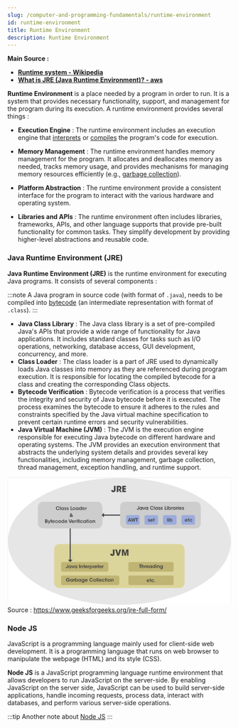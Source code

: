 ```yaml
---
slug: /computer-and-programming-fundamentals/runtime-environment
id: runtime-environment
title: Runtime Environment
description: Runtime Environment
---
```


**Main Source :**

- **[Runtime system - Wikipedia](https://en.wikipedia.org/wiki/Runtime_system)**
- **[What is JRE (Java Runtime Environment)? - aws](https://aws.amazon.com/what-is/java-runtime-environment/)**

**Runtime Environment** is a place needed by a program in order to run. It is a system that provides necessary functionality, support, and management for the program during its execution. A runtime environment provides several things :

- **Execution Engine** : The runtime environment includes an execution engine that [interprets](/computer-and-programming-fundamentals/interpreter) or [compiles](/computer-and-programming-fundamentals/compilation) the program's code for execution.

- **Memory Management** : The runtime environment handles memory management for the program. It allocates and deallocates memory as needed, tracks memory usage, and provides mechanisms for managing memory resources efficiently (e.g., [garbage collection](/computer-and-programming-fundamentals/memory#garbage-collection)).

- **Platform Abstraction** : The runtime environment provide a consistent interface for the program to interact with the various hardware and operating system.

- **Libraries and APIs** : The runtime environment often includes libraries, frameworks, APIs, and other language supports that provide pre-built functionality for common tasks. They simplify development by providing higher-level abstractions and reusable code.

### Java Runtime Environment (JRE)

**Java Runtime Environment (JRE)** is the runtime environment for executing Java programs. It consists of several components :

:::note
A Java program in source code (with format of `.java`), needs to be compiled into [bytecode](/computer-and-programming-fundamentals/compilation#language-abstraction) (an intermediate representation with format of `.class`).
:::

- **Java Class Library** : The Java class library is a set of pre-compiled Java's APIs that provide a wide range of functionality for Java applications. It includes standard classes for tasks such as I/O operations, networking, database access, GUI development, concurrency, and more.
- **Class Loader** : The class loader is a part of JRE used to dynamically loads Java classes into memory as they are referenced during program execution. It is responsible for locating the compiled bytecode for a class and creating the corresponding Class objects.
- **Bytecode Verification** : Bytecode verification is a process that verifies the integrity and security of Java bytecode before it is executed. The process examines the bytecode to ensure it adheres to the rules and constraints specified by the Java virtual machine specification to prevent certain runtime errors and security vulnerabilities.
- **Java Virtual Machine (JVM)** : The JVM is the execution engine responsible for executing Java bytecode on different hardware and operating systems. The JVM provides an execution environment that abstracts the underlying system details and provides several key functionalities, including memory management, garbage collection, thread management, exception handling, and runtime support.

![JRE full form](./jre.png)  
Source : https://www.geeksforgeeks.org/jre-full-form/

### Node JS

JavaScript is a programming language mainly used for client-side web development. It is a programming language that runs on web browser to manipulate the webpage (HTML) and its style (CSS).

**Node JS** is a JavaScript programming language runtime environment that allows developers to run JavaScript on the server-side. By enabling JavaScript on the server side, JavaScript can be used to build server-side applications, handle incoming requests, process data, interact with databases, and perform various server-side operations.

:::tip
Another note about [Node JS](/frontend-web-development/node-js)
:::
